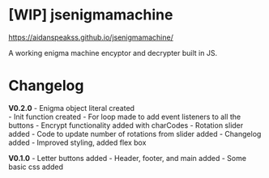 # [WIP] jsenigmamachine
https://aidanspeakss.github.io/jsenigmamachine/ 

A working enigma machine encyptor and decrypter built in JS.


# Changelog
**V0.2.0**
    - Enigma object literal created  
    - Init function created
    - For loop made to add event listeners to all the buttons
    - Encrypt functionality added with charCodes
    - Rotation slider added
    - Code to update number of rotations from slider added
    - Changelog added
    - Improved styling, added flex box

**V0.1.0**
    - Letter buttons added
    - Header, footer, and main added
    - Some basic css added

